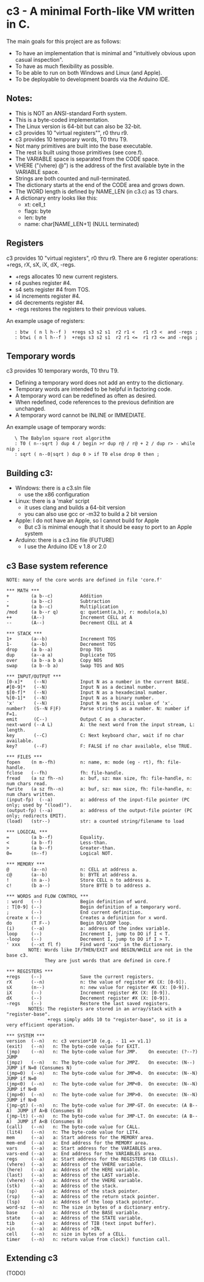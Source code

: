 # c3 - A minimal Forth-like VM written in C.

The main goals for this project are as follows:
- To have an implementation that is minimal and "intuitively obvious upon casual inspection".
- To have as much flexibility as possible.
- To be able to run on both Windows and Linux (and Apple).
- To be deployable to development boards via the Arduino IDE.

## Notes:
- This is NOT an ANSI-standard Forth system.
- This is a byte-coded implementation.
- The Linux version is 64-bit but can also be 32-bit.
- c3 provides 10 "virtual registers"", r0 thru r9.
- c3 provides 10 temporary words, T0 thru T9.
- Not many primitives are built into the base executable.
- The rest is built using those primitives (see core.f).
- The VARIABLE space is separated from the CODE space.
- VHERE ("(vhere) @") is the address of the first available byte in the VARIABLE space.
- Strings are both counted and null-terminated.
- The dictionary starts at the end of the CODE area and grows down.
- The WORD length is defined by NAME_LEN (in c3.c) as 13 chars.
- A dictionary entry looks like this:
    - xt:      cell_t
    - flags:   byte
    - len:     byte
    - name:    char[NAME_LEN+1] (NULL terminated)

## Registers
c3 provides 10 "virtual registers", r0 thru r9.
There are 6 register operations: +regs, rX, sX, iX, dX, -regs.
- +regs   allocates 10 new current registers.
- r4      pushes register #4.
- s4      sets register #4 from TOS.
- i4      increments register #4.
- d4      decrements register #4.
- -regs   restores the registers to their previous values.

An example usage of registers:
```
   : btw  ( n l h--f )  +regs s3 s2 s1  r2 r1 <   r1 r3 <  and -regs ;
   : btwi ( n l h--f )  +regs s3 s2 s1  r2 r1 <=  r1 r3 <= and -regs ;
```

## Temporary words
c3 provides 10 temporary words, T0 thru T9.
- Defining a temporary word does not add an entry to the dictionary.
- Temporary words are intended to be helpful in factoring code.
- A temporary word can be redefined as often as desired.
- When redefined, code references to the previous definition are unchanged.
- A temporary word cannot be INLINE or IMMEDIATE.

An example usage of temporary words:
```
   \ The Babylon square root algorithm
   : T0 ( n--sqrt ) dup 4 / begin >r dup r@ / r@ + 2 / dup r> - while nip ;
   : sqrt ( n--0|sqrt ) dup 0 > if T0 else drop 0 then ;
```

## Building c3:
- Windows: there is a c3.sln file
  - use the x86 configuration
- Linux: there is a 'make' script
  - it uses clang and builds a 64-bit version
  - you can also use gcc or -m32 to build a 2 bit version
- Apple: I do not have an Apple, so I cannot build for Apple
  - But c3 is minimal enough that it should be easy to port to an Apple system
- Arduino: there is a c3.ino file (FUTURE)
  - I use the Arduino IDE v 1.8 or 2.0

## c3 Base system reference
```
NOTE: many of the core words are defined in file 'core.f'

*** MATH ***
+        (a b--c)          Addition
-        (a b--c)          Subtraction
*        (a b--c)          Multiplication
/mod     (a b--r q)        q: quotient(a,b), r: modulo(a,b)
++       (A--)             Increment CELL at A
--       (A--)             Decrement CELL at A

*** STACK ***
1+       (a--b)            Increment TOS
1-       (a--b)            Decrement TOS
drop     (a b--a)          Drop TOS
dup      (a--a a)          Duplicate TOS
over     (a b--a b a)      Copy NOS
swap     (a b--b a)        Swap TOS and NOS

*** INPUT/OUTPUT ***
[0-x]*    (--N)            Input N as a number in the current BASE.
#[0-9]*   (--N)            Input N as a decimal number.
$[0-f]*   (--N)            Input N as a hexadecimal number.
%[0-1]*   (--N)            Input N as a binary number.
'x'       (--N)            Input N as the ascii value of 'x'.
number?   (S--N F|F)       Parse string S as a number. N: number if F=1.
emit      (C--)            Output C as a character.
next-word (--A L)          A: the next word from the input stream, L: length.
key       (--C)            C: Next keyboard char, wait if no char available.
key?      (--F)            F: FALSE if no char available, else TRUE.

*** FILES ***
fopen    (n m--fh)         n: name, m: mode (eg - rt), fh: file-handle.
fclose   (--fh)            fh: file-handle.
fread    (a sz fh--n)      a: buf, sz: max size, fh: file-handle, n: num chars read.
fwrite   (a sz fh--n)      a: buf, sz: max size, fh: file-handle, n: num chars written.
(input-fp)  (--a)          a: address of the input-file pointer (PC only; used by "(load)").
(output-fp) (--a)          a: address of the output-file pointer (PC only; redirects EMIT).
(load)   (str--)           str: a counted string/filename to load

*** LOGICAL ***
=        (a b--f)          Equality.
<        (a b--f)          Less-than.
>        (a b--f)          Greater-than.
0=       (n--f)            Logical NOT.

*** MEMORY ***
@        (a--n)            n: CELL at address a.
c@       (a--b)            b: BYTE at address a.
!        (n a--)           Store CELL n to address a.
c!       (b a--)           Store BYTE b to address a.

*** WORDS and FLOW CONTROL ***
: word   (--)              Begin definition of word. 
: T[0-9] (--)              Begin definition of a temporary word.
;        (--)              End current definition.
create x (--)              Creates a definition for x word.
do       (T F--)           Begin DO/LOOP loop.
(i)      (--a)             a: address of the index variable.
loop     (--)              Increment I, jump to DO if I < T.
-loop    (--)              Decrement I, jump to DO if I > T.
' xxx    (--xt fl f)       Find word 'xxx' in the dictionary.
        NOTE: Words like IF/THEN/EXIT and BEGIN/WHILE are not in the base c3.
              They are just words that are defined in core.f

*** REGISTERS ***
+regs    (--)              Save the current registers.
rX       (--n)             n: the value of register #X (X: [0-9]).
sX       (n--)             n: new value for register #X (X: [0-9]).
iX       (--)              Increment register #X (X: [0-9]).
dX       (--)              Decrement register #X (X: [0-9]).
-regs    (--)              Restore the last saved registers.
        NOTES: The registers are stored in an array/stack with a "register-base".
               +regs simply adds 10 to "register-base", so it is a very efficient operation.

*** SYSTEM ***
version  (--n)   n: c3 version*10 (e.g. - 11 => v1.1)
(exit)   (--n)   n: The byte-code value for EXIT.
(jmp)    (--n)   n: The byte-code value for JMP.    On execute: (?--?)    JUMP
(jmpz)   (--n)   n: The byte-code value for JMPZ.   On execute: (N--)     JUMP if N=0 (Consumes N)
(jmp=0)  (--n)   n: The byte-code value for JMP=0.  On execute: (N--N)    JUMP if N=0
(jmp<0)  (--n)   n: The byte-code value for JMP<0.  On execute: (N--N)    JUMP if N<0
(jmp>0)  (--n)   n: The byte-code value for JMP>0.  On execute: (N--N)    JUMP if N>0
(jmp-gt) (--n)   n: The byte-code value for JMP-GT. On execute: (A B--A)  JUMP if A>B (Consumes B)
(jmp-lt) (--n)   n: The byte-code value for JMP-LT. On execute: (A B--A)  JUMP if A<B (Consumes B)
(call)   (--n)   n: The byte-code value for CALL.
(lit4)   (--n)   n: The byte-code value for LIT4.
mem      (--a)   a: Start address for the MEMORY area.
mem-end  (--a)   a: End address for the MEMORY area.
vars     (--a)   a: Start address for the VARIABLES area.
vars-end (--a)   a: End address for the VARIABLES area.
regs     (--a)   a: Start address for the REGISTERS (10 CELLs).
(vhere)  (--a)   a: Address of the VHERE variable.
(here)   (--a)   a: Address of the HERE variable.
(last)   (--a)   a: Address of the LAST variable.
(vhere)  (--a)   a: Address of the VHERE variable.
(stk)    (--a)   a: Address of the stack.
(sp)     (--a)   a: Address of the stack pointer.
(rsp)    (--a)   a: Address of the return stack pointer.
(lsp)    (--a)   a: Address of the loop stack pointer.
word-sz  (--n)   n: The size in bytes of a dictionary entry.
base     (--a)   a: Address of the BASE variable.
state    (--a)   a: Address of the STATE variable.
tib      (--a)   a: Address of TIB (text input buffer).
>in      (--a)   a: Address of >IN.
cell     (--n)   n: size in bytes of a CELL.
timer    (--n)   n: return value from clock() function call.
```

## Extending c3
(TODO)
